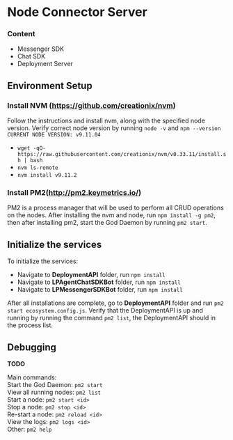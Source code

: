 # Node Connector Server  

### Content
- Messenger SDK  
- Chat SDK  
- Deployment Server  


## Environment Setup  

### Install NVM (https://github.com/creationix/nvm)
Follow the instructions and install nvm, along with the specified node version. Verify correct node version by running `node -v` and `npm --version`  
`CURRENT NODE VERSION: v9.11.04`
- `wget -qO- https://raw.githubusercontent.com/creationix/nvm/v0.33.11/install.sh | bash`
- `nvm ls-remote`  
- `nvm install v9.11.2`  



### Install PM2(http://pm2.keymetrics.io/)  
PM2 is a process manager that will be used to perform all CRUD operations on the nodes. After installing the nvm and node, run `npm install -g pm2`, then after installing pm2, start the God Daemon by running `pm2 start`.  

## Initialize the services  
To initialize the services:  
- Navigate to **DeploymentAPI** folder, run `npm install`  
- Navigate to **LPAgentChatSDKBot** folder, run `npm install`  
- Navigate to **LPMessengerSDKBot** folder, run `npm install`  

After all installations are complete, go to **DeploymentAPI** folder and run `pm2 start ecosystem.config.js`. Verify that the DeploymentAPI is up and running by running the command `pm2 list`, the DeploymentAPI should in the process list.  


## Debugging  
**TODO**  


Main commands:   
Start the God Daemon: `pm2 start`  
View all running nodes: `pm2 list`  
Start a node: `pm2 start <id>`  
Stop a node: `pm2 stop <id>`  
Re-start a node: `pm2 reload <id>`  
View the logs: `pm2 logs <id>`  
Other: `pm2 help`  
